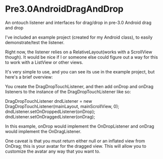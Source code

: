 Pre3.0AndroidDragAndDrop
========================

An ontouch listener and interfaces for drag/drop in pre-3.0 Android drag and drop

I've included an example project (created for my Android class), to easily demonstrate/test the listener.

Right now, the listener relies on a RelativeLayout(works with a ScrollView though). It would be nice
if I or someone else could figure out a way for this to work with a ListView or other views.

It's very simple to use, and you can see its use in the example project, but here's a brief overview:

You create the DragDropTouchListener, and then add onDrop and onDrag listeners to the instance of the 
DragDropTouchListener like so:

DragDropTouchListener dndListener = new DragDropTouchListener(mainLayout, mainScrollView, 0);
dndListener.setOnDroppedListener(onDrop);
dndListener.setOnDraggedListener(onDrag);

In this example, onDrop would implement the OnDropListener and onDrag would implement the OnDragListener.

One caveat is that you must return either null or an inflated view from OnDrag; this is your avatar for the 
dragged view. This will allow you to customize the avatar any way that you want to.
